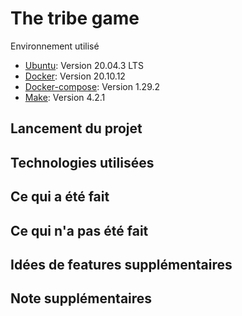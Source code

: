 # The tribe game

Environnement utilisé
* [Ubuntu](https://ubuntu.com/download): Version 20.04.3 LTS
* [Docker](https://docs.docker.com/get-started/): Version 20.10.12
* [Docker-compose](https://docs.docker.com/compose/install/): Version 1.29.2
* [Make](https://linuxhint.com/install-make-ubuntu/): Version 4.2.1

## Lancement du projet
## Technologies utilisées
## Ce qui a été fait
## Ce qui n'a pas été fait
## Idées de features supplémentaires
## Note supplémentaires
